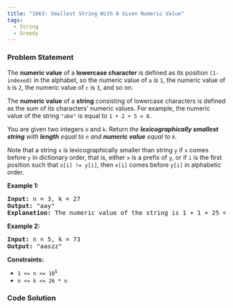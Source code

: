 ```yaml
---
title: "1663: Smallest String With A Given Numeric Value"
tags:
  - String
  - Greedy
---
```

### Problem Statement

<p>The <strong>numeric value</strong> of a <strong>lowercase character</strong> is defined as its position <code>(1-indexed)</code> in the alphabet, so the numeric value of <code>a</code> is <code>1</code>, the numeric value of <code>b</code> is <code>2</code>, the numeric value of <code>c</code> is <code>3</code>, and so on.</p>

<p>The <strong>numeric value</strong> of a <strong>string</strong> consisting of lowercase characters is defined as the sum of its characters&#39; numeric values. For example, the numeric value of the string <code>&quot;abe&quot;</code> is equal to <code>1 + 2 + 5 = 8</code>.</p>

<p>You are given two integers <code>n</code> and <code>k</code>. Return <em>the <strong>lexicographically smallest string</strong> with <strong>length</strong> equal to <code>n</code> and <strong>numeric value</strong> equal to <code>k</code>.</em></p>

<p>Note that a string <code>x</code> is lexicographically smaller than string <code>y</code> if <code>x</code> comes before <code>y</code> in dictionary order, that is, either <code>x</code> is a prefix of <code>y</code>, or if <code>i</code> is the first position such that <code>x[i] != y[i]</code>, then <code>x[i]</code> comes before <code>y[i]</code> in alphabetic order.</p>


<p><strong class="example">Example 1:</strong></p>

<pre>
<strong>Input:</strong> n = 3, k = 27
<strong>Output:</strong> &quot;aay&quot;
<strong>Explanation:</strong> The numeric value of the string is 1 + 1 + 25 = 27, and it is the smallest string with such a value and length equal to 3.
</pre>

<p><strong class="example">Example 2:</strong></p>

<pre>
<strong>Input:</strong> n = 5, k = 73
<strong>Output:</strong> &quot;aaszz&quot;
</pre>


<p><strong>Constraints:</strong></p>

<ul>
	<li><code>1 &lt;= n &lt;= 10<sup>5</sup></code></li>
	<li><code>n &lt;= k &lt;= 26 * n</code></li>
</ul>


### Code Solution

```python

```

